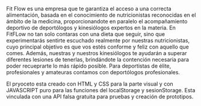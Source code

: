 Fit Flow es una empresa que te garantiza el acceso a una correcta alimentación, basada en el conocimiento de nutricionistas reconocidas en el ámbito de la medicina, proporcionandote en paralelo el acompañamiento deportivo de deportólogos y kinesiólogos expertos en la materia. 
En FitFLow no tan solo contaras con una dieta que seguir, sino que experimentarás sentirte escuchado realmente por nuestras nutricionistas, cuyo principal objetivo es que vos estés conforme y feliz con aquello que comes. Además, nuestras y nuestros kinesiólogos te ayudarán a superar diferentes 
lesiones de tenerlas, brindándote la contención necesaria para poder recueprarte lo más rápido posible. Para deportistas de élite, profesionales y amateuras contamos con deportólogos profesionales.

El pryoceto esta creado con HTML y CSS para la parte visual y con JAVASCRIPT puro para las funciones del localStorage y sesionStorage. Esta vinculada con una API falsa gratuita para pruebas y creación de prototipos.
